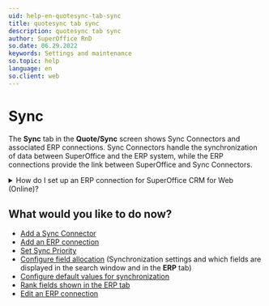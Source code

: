 ```yaml
---
uid: help-en-quotesync-tab-sync
title: quotesync tab sync
description: quotesync tab sync
author: SuperOffice RnD
so.date: 06.29.2022
keywords: Settings and maintenance
so.topic: help
language: en
so.client: web
---
```


# Sync

The **Sync** tab in the **Quote/Sync** screen shows Sync Connectors and associated ERP connections. Sync Connectors handle the synchronization of data between SuperOffice and the ERP system, while the ERP connections provide the link between SuperOffice and Sync Connectors.

<details><summary>How do I set up an ERP connection for SuperOffice CRM for Web (Online)? </summary>

[!include[How to set up ERP](../includes/set-up-erp.md)]
</details>

## What would you like to do now?

* [Add a Sync Connector][1]
* [Add an ERP connection][2]
* [Set Sync Priority][3]
* [Configure field allocation][4] (Synchronization settings and which fields are displayed in the search window and in the **ERP** tab)
* [Configure default values for synchronization][5]
* [Rank fields shown in the ERP tab][6]
* [Edit an ERP connection][7]

<!-- Referenced links -->
[1]: sync-connector-add.md
[2]: sync-add-erp-connection.md
[3]: sync-set-sync-priority.md
[4]: sync-configure-field-allocation.md
[5]: sync-configure-default-values.md
[6]: sync-rank-fields-shown-in-erp-tab.md
[7]: sync-edit-erp-connection.md

<!-- Referenced images -->
